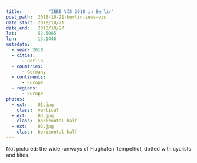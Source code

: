 ```yaml
---
title:			"IEEE VIS 2018 in Berlin"
post_path:	2018-10-21-berlin-ieee-vis
date_start:	2018/10/21
date_end:   2018/10/27
lat:        52.5065
lon:        13.1446
metadata:
  - year: 2018
  - cities:
      - Berlin
  - countries:
      - Germany
  - continents:
      - Europe
  - regions:
      - Europe
photos:
  - ext:    01.jpg
    class:  vertical
  - ext:    03.jpg
    class:  horizontal half
  - ext:    02.jpg
    class:  horizontal half
---
```

Not pictured: the wide runways of Flughafen Tempelhof, dotted with cyclists and kites. 